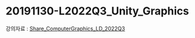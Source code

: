 # 20191130-L2022Q3_Unity_Graphics

강의자료 : [Share_ComputerGraphics_LD_2022Q3](https://o365karts-my.sharepoint.com/:o:/g/personal/sva768_office_karts_ac_kr/En_H1gIFwwxNjH9ESQYVR8oBcq0rV4gtflej1NnExKSKXw?e=eDpeQJ)
